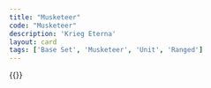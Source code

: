 ```yaml
---
title: "Musketeer"
code: "Musketeer"
description: 'Krieg Eterna'
layout: card
tags: ['Base Set', 'Musketeer', 'Unit', 'Ranged']
---
```

{{<card-detail-page title="Musketeer" artwork="The Musketeer by Ferdinand Roybet (1920)" attr="Plutarch" book="Sayings of the Spartans"/>}}